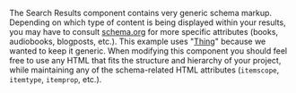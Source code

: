 The Search Results component contains very generic schema markup. Depending on which type of content is being displayed within your results, you may have to consult [schema.org](http://schema.org) for more specific attributes (books, audiobooks, blogposts, etc.). This example uses "[Thing](http://schema.org/Thing)" because we wanted to keep it generic. When modifying this component you should feel free to use any HTML that fits the structure and hierarchy of your project, while maintaining any of the schema-related HTML attributes (`itemscope`, `itemtype`, `itemprop`, etc.).
